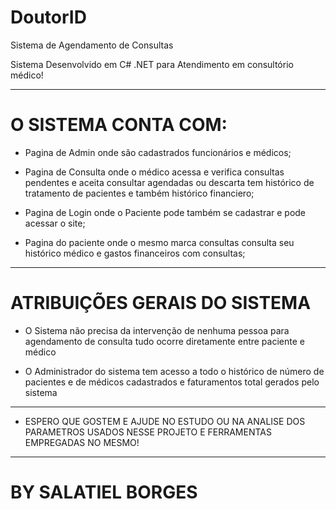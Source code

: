 # DoutorID

Sistema de Agendamento de Consultas

Sistema Desenvolvido em C# .NET para Atendimento em consultório médico!

----------------------------------------------------------------------------------------------------------------------------------------

# O SISTEMA CONTA COM:

* Pagina de Admin onde são cadastrados funcionários e médicos;

* Pagina de Consulta onde o médico acessa e verifica consultas pendentes e aceita consultar agendadas ou descarta
tem histórico de tratamento de pacientes e também histórico financiero;

* Pagina de Login onde o Paciente pode também se cadastrar e pode acessar o site;

* Pagina do paciente onde o mesmo marca consultas consulta seu histórico médico e gastos financeiros com consultas;


----------------------------------------------------------------------------------------------------------------------------------------
# ATRIBUIÇÕES GERAIS DO SISTEMA

* O Sistema não precisa da intervenção de nenhuma pessoa para agendamento de consulta tudo ocorre diretamente entre paciente e médico

* O Administrador do sistema tem acesso a todo o histórico de número de pacientes e de médicos cadastrados e faturamentos total gerados pelo sistema

----------------------------------------------------------------------------------------------------------------------------------------

* ESPERO QUE GOSTEM E AJUDE NO ESTUDO OU NA ANALISE DOS PARAMETROS USADOS NESSE PROJETO E FERRAMENTAS EMPREGADAS NO MESMO!

----------------------------------------------------------------------------------------------------------------------------------------

# BY SALATIEL BORGES

